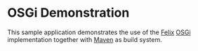 OSGi Demonstration
==================

This sample application demonstrates the use of the [Felix](http://felix.apache.org/)
[OSGi](http://www.osgi.org/Specifications/HomePage) implementation together with [Maven](http://maven.apache.org/)
as build system.
